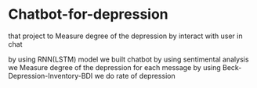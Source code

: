 # Chatbot-for-depression
that project to Measure degree of the depression by interact with user in chat

by using RNN(LSTM) model we built chatbot
by using sentimental analysis we Measure degree of the depression for each message 
by using Beck-Depression-Inventory-BDI we do rate of depression 


